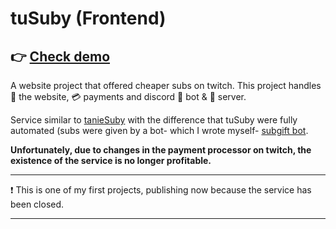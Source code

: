 # tuSuby (Frontend)

## 👉 [Check demo](https://ike-gg.github.io/tuSubyFront/)

A website project that offered cheaper subs on twitch.
This project handles 📄 the website, 💳 payments and discord 🤖 bot & 👥 server.

Service similar to [tanieSuby](https://github.com/ike-gg/tanieSuby) with the difference that tuSuby were fully automated (subs were given by a bot- which I wrote myself- [subgift bot](https://github.com/ike-gg/tuSuby-giftBot).

**Unfortunately, due to changes in the payment processor on twitch, the existence of the service is no longer profitable.**

---

❗ This is one of my first projects, publishing now because the service has been closed.

---
